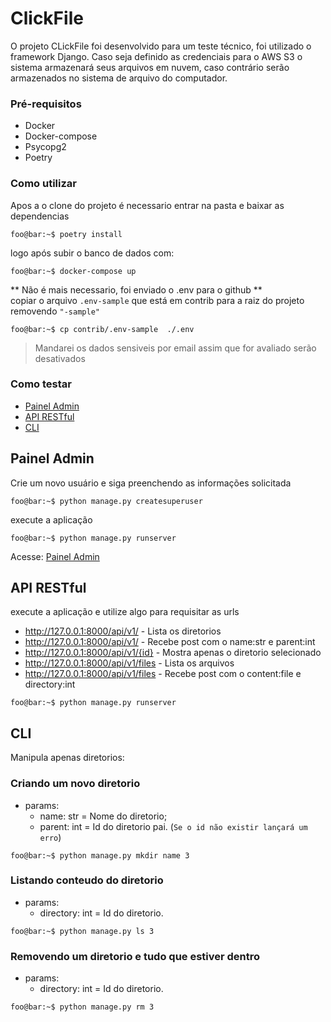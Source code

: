 # ClickFile 
O projeto CLickFile foi desenvolvido para um teste técnico, foi utilizado o framework Django.
Caso seja definido as credenciais para o AWS S3 o sistema armazenará seus arquivos em nuvem, caso contrário serão armazenados no sistema de arquivo do computador.

### Pré-requisitos
 - Docker
 - Docker-compose
 - Psycopg2
 - Poetry


### Como utilizar
Apos a o clone do projeto é necessario entrar na pasta e baixar as dependencias

```console
foo@bar:~$ poetry install
```
logo após subir o banco de dados com:

```console
foo@bar:~$ docker-compose up
```
** Não é mais necessario, foi enviado o .env para o github ** </br>
copiar o arquivo `.env-sample` que está em contrib para a raiz do projeto removendo `"-sample"`

```console
foo@bar:~$ cp contrib/.env-sample  ./.env
```
> Mandarei os dados sensiveis por email assim que for avaliado serão desativados

### Como testar
- [Painel Admin](#painel-admin)
- [API RESTful](#why-use-it)
- [CLI](#how-to-use-it)

## Painel Admin
Crie um novo usuário e siga preenchendo as informações solicitada

```console
foo@bar:~$ python manage.py createsuperuser
```

execute a aplicação
```console
foo@bar:~$ python manage.py runserver
```

Acesse: <a href="http://127.0.0.1:8000/admin"> Painel Admin </a>

## API RESTful

execute a aplicação e utilize algo para requisitar as urls

- http://127.0.0.1:8000/api/v1/ - Lista os diretorios
- http://127.0.0.1:8000/api/v1/ - Recebe post com o name:str e parent:int
- http://127.0.0.1:8000/api/v1/{id} - Mostra apenas o diretorio selecionado
- http://127.0.0.1:8000/api/v1/files - Lista os arquivos
- http://127.0.0.1:8000/api/v1/files - Recebe post com o content:file e directory:int


```console
foo@bar:~$ python manage.py runserver
```

## CLI

Manipula apenas diretorios:

### Criando um novo diretorio
- params:
    - name: str = Nome do diretorio;
    - parent: int = Id do diretorio pai. (`Se o id não existir lançará um erro`)

```console
foo@bar:~$ python manage.py mkdir name 3
```

### Listando conteudo do diretorio
- params:
    - directory: int = Id do diretorio. 

```console
foo@bar:~$ python manage.py ls 3
```

### Removendo um diretorio e tudo que estiver dentro
- params:
    - directory: int = Id do diretorio. 

```console
foo@bar:~$ python manage.py rm 3
```



